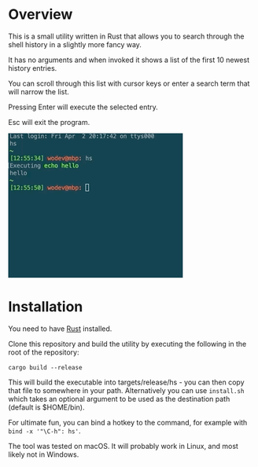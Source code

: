 # Overview
This is a small utility written in Rust that allows you to search through the shell history in a slightly more fancy way.

It has no arguments and when invoked it shows a list of the first 10 newest history entries. 

You can scroll through this list with cursor keys or enter a search term that will narrow the list. 

Pressing Enter will execute the selected entry. 

Esc will exit the program.

![](hs.gif)


# Installation
You need to have [Rust](https://www.rust-lang.org/tools/install) installed.

Clone this repository and build the utility by executing the following in the root of the repository:
```
cargo build --release
```
This will build the executable into targets/release/hs - you can then copy that file to somewhere in your path.
Alternatively you can use ```install.sh``` which takes an optional argument to be used as the destination path (default is $HOME/bin).

For ultimate fun, you can bind a hotkey to the command, for example with ```bind -x '"\C-h": hs'```.

The tool was tested on macOS. It will probably work in Linux, and most likely not in Windows.
